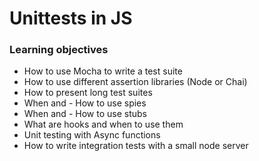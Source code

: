 # Unittests in JS

### Learning objectives

- How to use Mocha to write a test suite
- How to use different assertion libraries (Node or Chai)
- How to present long test suites
- When and - How to use spies
- When and - How to use stubs
- What are hooks and when to use them
- Unit testing with Async functions
- How to write integration tests with a small node server
